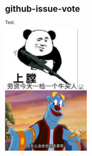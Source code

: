 # github-issue-vote

Test:

<img src="https://raw.githubusercontent.com/dreamjz/pics/main/pics/2023/202312102326405.jpg" height=200> <img src="https://github-issue-vote.vercel.app/vote?issue=https://github.com/dreamjz/waifu-getter/issues/2" height=200> <img src="https://raw.githubusercontent.com/dreamjz/pics/main/pics/2023/202312102326670.jpg" height=200>
